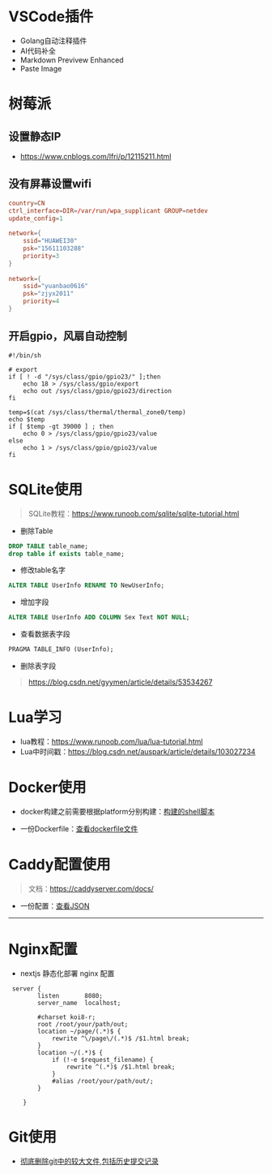 # VSCode插件

- Golang自动注释插件
- AI代码补全
- Markdown Previvew Enhanced
- Paste Image

# 树莓派

## 设置静态IP
- https://www.cnblogs.com/lfri/p/12115211.html

## 没有屏幕设置wifi

```conf
country=CN
ctrl_interface=DIR=/var/run/wpa_supplicant GROUP=netdev
update_config=1
 
network={
    ssid="HUAWEI30"
    psk="15611103288"
    priority=3
}
 
network={
    ssid="yuanbao0616"
    psk="zjyx2011"
    priority=4
}
```

## 开启gpio，风扇自动控制

```shell
#!/bin/sh

# export
if [ ! -d "/sys/class/gpio/gpio23/" ];then
    echo 18 > /sys/class/gpio/export
    echo out /sys/class/gpio/gpio23/direction
fi

temp=$(cat /sys/class/thermal/thermal_zone0/temp)
echo $temp 
if [ $temp -gt 39000 ] ; then
    echo 0 > /sys/class/gpio/gpio23/value 
else
    echo 1 > /sys/class/gpio/gpio23/value 
fi

```

# SQLite使用

> SQLite教程：https://www.runoob.com/sqlite/sqlite-tutorial.html

- 删除Table

```sql
DROP TABLE table_name;
drop table if exists table_name;
```

- 修改table名字

```sql
ALTER TABLE UserInfo RENAME TO NewUserInfo;
```

- 增加字段

```sql
ALTER TABLE UserInfo ADD COLUMN Sex Text NOT NULL;
```

- 查看数据表字段

```sql
PRAGMA TABLE_INFO (UserInfo);
```

- 删除表字段

> https://blog.csdn.net/gyymen/article/details/53534267
            
# Lua学习

- lua教程：https://www.runoob.com/lua/lua-tutorial.html
- Lua中时间戳：https://blog.csdn.net/auspark/article/details/103027234


# Docker使用

- docker构建之前需要根据platform分别构建：<a href="/page/code.html?file=/docs/develop/sample/docker_build.sh&title=docker构建脚本" target="_blank">构建的shell脚本</a>

- 一份Dockerfile：<a href="/page/code.html?file=/docs/develop/sample/dockerfile&title=一份dockerfile配置" target="_blank">查看dockerfile文件</a>

# Caddy配置使用

> 文档：https://caddyserver.com/docs/

- 一份配置：<a href="/page/code.html?file=/docs/develop/sample/caddy.json&title=一份caddy.json" target="_blank">查看JSON</a>

----

# Nginx配置

- nextjs 静态化部署 nginx 配置

```nginx
 server {
        listen       8080;
        server_name  localhost;

        #charset koi8-r;
        root /root/your/path/out;
        location ~/page/(.*)$ {
            rewrite ^\/page\/(.*)$ /$1.html break;
        }
        location ~/(.*)$ {
            if (!-e $request_filename) {
                rewrite ^(.*)$ /$1.html break;
            }
            #alias /root/your/path/out/;
        }

    }
```

# Git使用

- [彻底删除git中的较大文件,包括历史提交记录](https://blog.csdn.net/HappyRocking/article/details/89313501)

